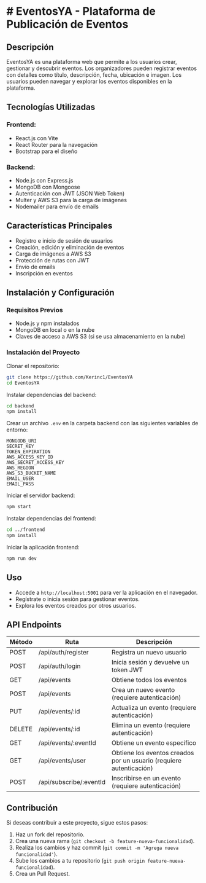 # # EventosYA - Plataforma de Publicación de Eventos

## Descripción

EventosYA es una plataforma web que permite a los usuarios crear, gestionar y descubrir eventos. Los organizadores pueden registrar eventos con detalles como título, descripción, fecha, ubicación e imagen. Los usuarios pueden navegar y explorar los eventos disponibles en la plataforma.

## Tecnologías Utilizadas

### Frontend:
- React.js con Vite
- React Router para la navegación
- Bootstrap para el diseño

### Backend:
- Node.js con Express.js
- MongoDB con Mongoose
- Autenticación con JWT (JSON Web Token)
- Multer y AWS S3 para la carga de imágenes
- Nodemailer para envío de emails

## Características Principales
- Registro e inicio de sesión de usuarios
- Creación, edición y eliminación de eventos
- Carga de imágenes a AWS S3
- Protección de rutas con JWT
- Envío de emails
- Inscripción en eventos

## Instalación y Configuración

### Requisitos Previos
- Node.js y npm instalados
- MongoDB en local o en la nube
- Claves de acceso a AWS S3 (si se usa almacenamiento en la nube)

### Instalación del Proyecto

Clonar el repositorio:
```sh
git clone https://github.com/Kerinc1/EventosYA
cd EventosYA
```

Instalar dependencias del backend:
```sh
cd backend
npm install
```

Crear un archivo `.env` en la carpeta backend con las siguientes variables de entorno:
```env
MONGODB_URI
SECRET_KEY
TOKEN_EXPIRATION
AWS_ACCESS_KEY_ID
AWS_SECRET_ACCESS_KEY
AWS_REGION
AWS_S3_BUCKET_NAME
EMAIL_USER
EMAIL_PASS
```

Iniciar el servidor backend:
```sh
npm start
```

Instalar dependencias del frontend:
```sh
cd ../frontend
npm install
```

Iniciar la aplicación frontend:
```sh
npm run dev
```

## Uso

- Accede a `http://localhost:5001` para ver la aplicación en el navegador.
- Regístrate o inicia sesión para gestionar eventos.
- Explora los eventos creados por otros usuarios.

## API Endpoints

| Método | Ruta | Descripción |
|--------|------------------------|----------------------------------------------|
| POST   | /api/auth/register    | Registra un nuevo usuario |
| POST   | /api/auth/login       | Inicia sesión y devuelve un token JWT |
| GET    | /api/events           | Obtiene todos los eventos |
| POST   | /api/events           | Crea un nuevo evento (requiere autenticación) |
| PUT    | /api/events/:id       | Actualiza un evento (requiere autenticación) |
| DELETE | /api/events/:id       | Elimina un evento (requiere autenticación) |
| GET    | /api/events/:eventId  | Obtiene un evento específico |
| GET    | /api/events/user      | Obtiene los eventos creados por un usuario (requiere autenticación) |
| POST   | /api/subscribe/:eventId | Inscribirse en un evento (requiere autenticación) |

## Contribución

Si deseas contribuir a este proyecto, sigue estos pasos:

1. Haz un fork del repositorio.
2. Crea una nueva rama (`git checkout -b feature-nueva-funcionalidad`).
3. Realiza los cambios y haz commit (`git commit -m 'Agrega nueva funcionalidad'`).
4. Sube los cambios a tu repositorio (`git push origin feature-nueva-funcionalidad`).
5. Crea un Pull Request.




